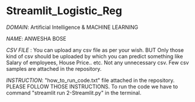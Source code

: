 # Streamlit_Logistic_Reg

*DOMAIN*: Artificial Intelligence & MACHINE LEARNING

*NAME*: ANWESHA BOSE

*CSV FILE* : You can upload any csv file as per your wish. BUT
Only those kind of csv should be uploaded by which you can predict something like Salary of employees, House Price.. etc. Not any unnecessary csv.
Few csv samples are attached in the repository.

*INSTRUCTION*: "how_to_run_code.txt" file attached in the repository. PLEASE FOLLOW THOSE INSTRUCTIONS.
To run the code we have to command "streamlit run 2-Streamlit.py" in the terminal.

